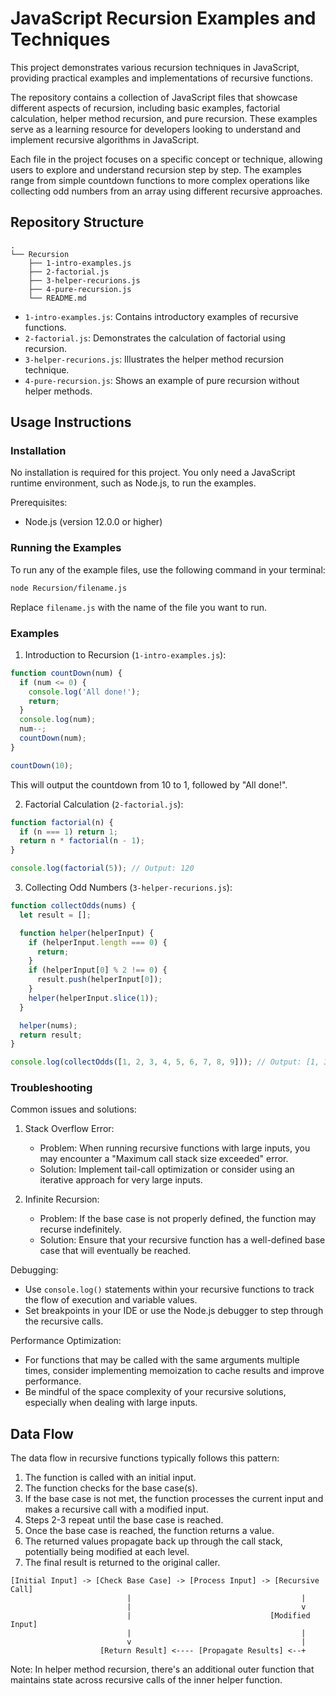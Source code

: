 # JavaScript Recursion Examples and Techniques

This project demonstrates various recursion techniques in JavaScript, providing practical examples and implementations of recursive functions.

The repository contains a collection of JavaScript files that showcase different aspects of recursion, including basic examples, factorial calculation, helper method recursion, and pure recursion. These examples serve as a learning resource for developers looking to understand and implement recursive algorithms in JavaScript.

Each file in the project focuses on a specific concept or technique, allowing users to explore and understand recursion step by step. The examples range from simple countdown functions to more complex operations like collecting odd numbers from an array using different recursive approaches.

## Repository Structure

```
.
└── Recursion
    ├── 1-intro-examples.js
    ├── 2-factorial.js
    ├── 3-helper-recurions.js
    ├── 4-pure-recursion.js
    └── README.md
```

- `1-intro-examples.js`: Contains introductory examples of recursive functions.
- `2-factorial.js`: Demonstrates the calculation of factorial using recursion.
- `3-helper-recurions.js`: Illustrates the helper method recursion technique.
- `4-pure-recursion.js`: Shows an example of pure recursion without helper methods.

## Usage Instructions

### Installation

No installation is required for this project. You only need a JavaScript runtime environment, such as Node.js, to run the examples.

Prerequisites:
- Node.js (version 12.0.0 or higher)

### Running the Examples

To run any of the example files, use the following command in your terminal:

```bash
node Recursion/filename.js
```

Replace `filename.js` with the name of the file you want to run.

### Examples

1. Introduction to Recursion (`1-intro-examples.js`):

```javascript
function countDown(num) {
  if (num <= 0) {
    console.log('All done!');
    return;
  }
  console.log(num);
  num--;
  countDown(num);
}

countDown(10);
```

This will output the countdown from 10 to 1, followed by "All done!".

2. Factorial Calculation (`2-factorial.js`):

```javascript
function factorial(n) {
  if (n === 1) return 1;
  return n * factorial(n - 1);
}

console.log(factorial(5)); // Output: 120
```

3. Collecting Odd Numbers (`3-helper-recurions.js`):

```javascript
function collectOdds(nums) {
  let result = [];

  function helper(helperInput) {
    if (helperInput.length === 0) {
      return;
    }
    if (helperInput[0] % 2 !== 0) {
      result.push(helperInput[0]);
    }
    helper(helperInput.slice(1));
  }

  helper(nums);
  return result;
}

console.log(collectOdds([1, 2, 3, 4, 5, 6, 7, 8, 9])); // Output: [1, 3, 5, 7, 9]
```

### Troubleshooting

Common issues and solutions:

1. Stack Overflow Error:
   - Problem: When running recursive functions with large inputs, you may encounter a "Maximum call stack size exceeded" error.
   - Solution: Implement tail-call optimization or consider using an iterative approach for very large inputs.

2. Infinite Recursion:
   - Problem: If the base case is not properly defined, the function may recurse indefinitely.
   - Solution: Ensure that your recursive function has a well-defined base case that will eventually be reached.

Debugging:
- Use `console.log()` statements within your recursive functions to track the flow of execution and variable values.
- Set breakpoints in your IDE or use the Node.js debugger to step through the recursive calls.

Performance Optimization:
- For functions that may be called with the same arguments multiple times, consider implementing memoization to cache results and improve performance.
- Be mindful of the space complexity of your recursive solutions, especially when dealing with large inputs.

## Data Flow

The data flow in recursive functions typically follows this pattern:

1. The function is called with an initial input.
2. The function checks for the base case(s).
3. If the base case is not met, the function processes the current input and makes a recursive call with a modified input.
4. Steps 2-3 repeat until the base case is reached.
5. Once the base case is reached, the function returns a value.
6. The returned values propagate back up through the call stack, potentially being modified at each level.
7. The final result is returned to the original caller.

```
[Initial Input] -> [Check Base Case] -> [Process Input] -> [Recursive Call]
                          |                                      |
                          |                                      v
                          |                               [Modified Input]
                          |                                      |
                          v                                      |
                    [Return Result] <---- [Propagate Results] <--+
```

Note: In helper method recursion, there's an additional outer function that maintains state across recursive calls of the inner helper function.